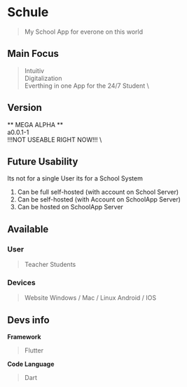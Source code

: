 # Schule
> My School App for everone on this world 

## Main Focus
> Intuitiv \
> Digitalization \
> Everthing in one App for the 24/7 Student \

## Version
** MEGA ALPHA ** \
a0.0.1-1 \
!!!NOT USEABLE RIGHT NOW!!! \

## Future Usability
Its not for a single User its for a School System 
1. Can be full self-hosted (with account on School Server) 
2. Can be self-hosted (with Account on SchoolApp Server)
3. Can be hosted on SchoolApp Server

## Available
### User
> Teacher
> Students

### Devices
> Website
> Windows / Mac / Linux
> Android / IOS


## Devs info
**Framework**
> Flutter

**Code Language**
> Dart


 
